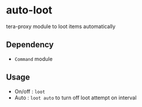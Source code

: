 # auto-loot
tera-proxy module to loot items automatically

## Dependency
- `Command` module

## Usage
- On/off : `loot`
- Auto : `loot auto` to turn off loot attempt on interval
